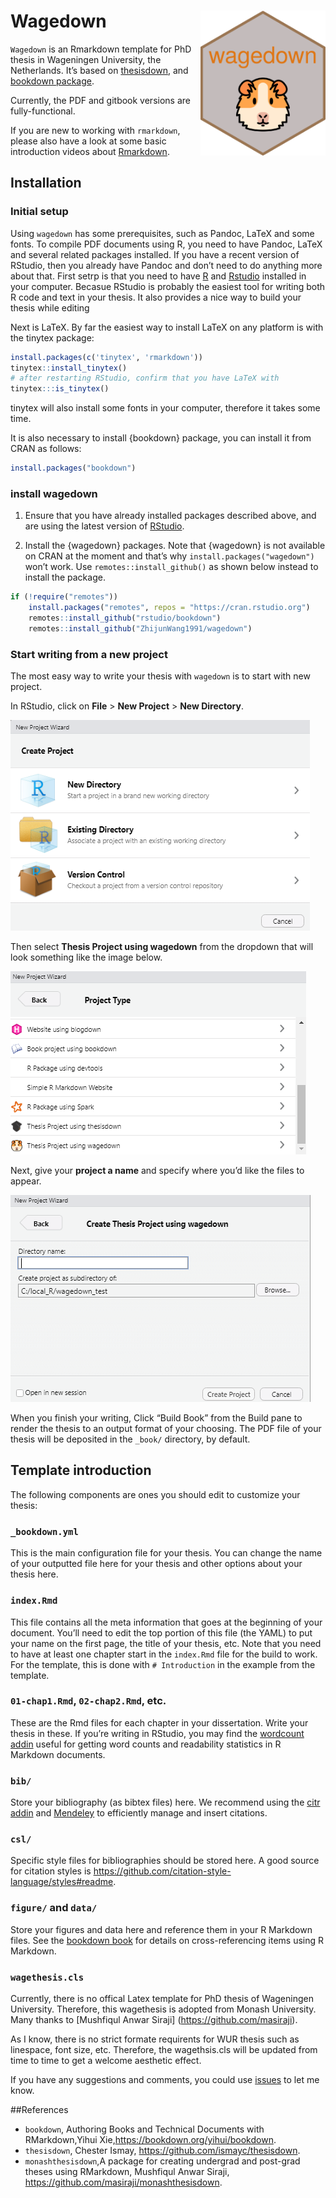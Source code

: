
<!-- README.md is generated from README.Rmd via `devtools::build_readme()`. Please edit README.Rmd -->

# Wagedown <img src="man/figures/wagedown_hex.png" align="right" width=200 />

`Wagedown` is an Rmarkdown template for PhD thesis in Wageningen
University, the Netherlands. It’s based on
[thesisdown](http://thesisdown.rbind.io/), and [bookdown
package](https://bookdown.org/yihui/bookdown/).

Currently, the PDF and gitbook versions are fully-functional.

If you are new to working with `rmarkdown`, please also have a look at
some basic introduction videos about
[Rmarkdown](https://rmarkdown.rstudio.com/lesson-1.html).

## Installation

### Initial setup

Using `wagedown` has some prerequisites, such as Pandoc, LaTeX and some
fonts. To compile PDF documents using R, you need to have Pandoc, LaTeX
and several related packages installed. If you have a recent version of
RStudio, then you already have Pandoc and don’t need to do anything more
about that. First setrp is that you need to have
[R](https://www.r-project.org/) and
[Rstudio](https://www.rstudio.com/products/rstudio/download/) installed
in your computer. Becasue RStudio is probably the easiest tool for
writing both R code and text in your thesis. It also provides a nice way
to build your thesis while editing

Next is LaTeX. By far the easiest way to install LaTeX on any platform
is with the tinytex package:

``` r
install.packages(c('tinytex', 'rmarkdown'))
tinytex::install_tinytex()
# after restarting RStudio, confirm that you have LaTeX with
tinytex:::is_tinytex()
```

tinytex will also install some fonts in your computer, therefore it
takes some time.

It is also necessary to install {bookdown} package, you can install it
from CRAN as follows:

``` r
install.packages("bookdown")
```

### install wagedown

1.  Ensure that you have already installed packages described above, and
    are using the latest version of
    [RStudio](https://www.rstudio.com/products/rstudio/download/).

2.  Install the {wagedown} packages. Note that {wagedown} is not
    available on CRAN at the moment and that’s why
    `install.packages("wagedown")` won’t work. Use
    `remotes::install_github()` as shown below instead to install the
    package.

``` r
if (!require("remotes")) 
    install.packages("remotes", repos = "https://cran.rstudio.org")
    remotes::install_github("rstudio/bookdown")
    remotes::install_github("ZhijunWang1991/wagedown")
```

### Start writing from a new project

The most easy way to write your thesis with `wagedown` is to start with
new project.

In RStudio, click on **File** \> **New Project** \> **New Directory**.

![](man/figures/thesis_proj.png)

Then select **Thesis Project using wagedown** from the dropdown that
will look something like the image below.

![](man/figures/thesis_with_wagedown.PNG)

Next, give your **project a name** and specify where you’d like the
files to appear.

![](man/figures/thesis_proj_name.png)

When you finish your writing, Click “Build Book” from the Build pane to
render the thesis to an output format of your choosing. The PDF file of
your thesis will be deposited in the `_book/` directory, by default.

## Template introduction

The following components are ones you should edit to customize your
thesis:

### `_bookdown.yml`

This is the main configuration file for your thesis. You can change the
name of your outputted file here for your thesis and other options about
your thesis here.

### `index.Rmd`

This file contains all the meta information that goes at the beginning
of your document. You’ll need to edit the top portion of this file (the
YAML) to put your name on the first page, the title of your thesis, etc.
Note that you need to have at least one chapter start in the `index.Rmd`
file for the build to work. For the template, this is done with
`# Introduction` in the example from the template.

### `01-chap1.Rmd`, `02-chap2.Rmd`, etc.

These are the Rmd files for each chapter in your dissertation. Write
your thesis in these. If you’re writing in RStudio, you may find the
[wordcount addin](https://github.com/benmarwick/wordcountaddin) useful
for getting word counts and readability statistics in R Markdown
documents.

### `bib/`

Store your bibliography (as bibtex files) here. We recommend using the
[citr addin](https://github.com/crsh/citr) and
[Mendeley](https://www.mendeley.com/) to efficiently manage and insert
citations.

### `csl/`

Specific style files for bibliographies should be stored here. A good
source for citation styles is
<https://github.com/citation-style-language/styles#readme>.

### `figure/` and `data/`

Store your figures and data here and reference them in your R Markdown
files. See the [bookdown book](https://bookdown.org/yihui/bookdown/) for
details on cross-referencing items using R Markdown.

### `wagethesis.cls`

Currently, there is no offical Latex template for PhD thesis of
Wageningen University. Therefore, this wagethesis is adopted from Monash
University. Many thanks to \[Mushfiqul Anwar Siraji\]
(<https://github.com/masiraji>).

As I know, there is no strict formate requirents for WUR thesis such as
linespace, font size, etc. Therefore, the wagethsis.cls will be updated
from time to time to get a welcome aesthetic effect.

If you have any suggestions and comments, you could use
[issues](https://github.com/ZhijunWang1991/wagedown/issues) to let me
know.

##References

-   `bookdown`, Authoring Books and Technical Documents with
    RMarkdown,Yihui Xie,<https://bookdown.org/yihui/bookdown>.
-   `thesisdown`, Chester Ismay, <https://github.com/ismayc/thesisdown>.
-   `monashthesisdown`,A package for creating undergrad and post-grad
    theses using RMarkdown, Mushfiqul Anwar Siraji,
    <https://github.com/masiraji/monashthesisdown>.
